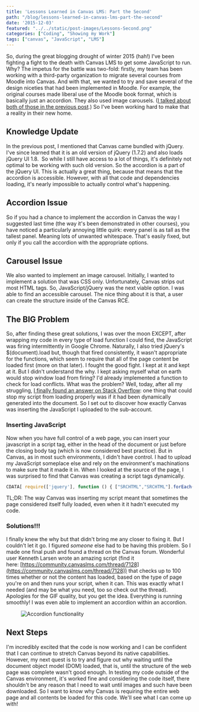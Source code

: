 ```yaml
---
title: 'Lessons Learned in Canvas LMS: Part the Second'
path: "/blog/lessons-learned-in-canvas-lms-part-the-second"
date: '2015-12-03'
featured: "../../static/post-images/Lessons-Second.png"
categories: ["Coding", "Showing my Work"]
tags: ["canvas", "JavaScript", "LMS"]
---
```


So, during the great blogging drought of winter 2015 (hah!) I've been fighting a fight to the death with Canvas LMS to get some JavaScript to run. Why? The impetus for the battle was two-fold: firstly, my team has been working with a third-party organization to migrate several courses from Moodle into Canvas. And with that, we wanted to try and save several of the design niceties that had been implemented in Moodle. For example, the original courses made liberal use of the Moodle book format, which is basically just an accordion. They also used image carousels. ([I talked about both of those in the previous post](/blog/lessons-learned-in-canvas-lms/).) So I've been working hard to make that a reality in their new home.

## Knowledge Update

In the previous post, I mentioned that Canvas came bundled with jQuery. I've since learned that it is an old version of jQuery (1.7.2) and also loads jQuery UI 1.8\.  So while I still have access to a lot of things, it's definitely not optimal to be working with such old version. So the accordion is a part of the jQuery UI. This is actually a great thing, because that means that the accordion is accessible. However, with all that code and dependencies loading, it's nearly impossible to actually control what's happening.

## Accordion Issue

So if you had a chance to implement the accordion in Canvas the way I suggested last time (the way it's been demonstrated in other courses), you have noticed a particularly annoying little quirk: every panel is as tall as the tallest panel. Meaning lots of unwanted whitespace. That's easily fixed, but only if you call the accordion with the appropriate options.

## Carousel Issue

We also wanted to implement an image carousel. Initially, I wanted to implement a solution that was CSS only. Unfortunately, Canvas strips out most HTML tags. So, JavaScript/jQuery was the next viable option. I was able to find an accessible carousel. The nice thing about it is that, a user can create the structure inside of the Canvas RCE.

## The BIG Problem

So, after finding these great solutions, I was over the moon EXCEPT, after wrapping my code in every type of load function I could find, the JavaScript was firing intermittently in Google Chrome. Naturally, I also tried jQuery's $(document).load but, though that fired consistently, it wasn't appropriate for the functions, which seem to require that all of the page content be loaded first (more on that later). I fought the good fight. I kept at it and kept at it. But I didn't understand the why. I kept asking myself what on earth would stop window load from firing? I'd already implemented a function to check for load conflicts. What was the problem? Well, today, after all my struggling, [I finally found an answer on Stack Overflow](http://stackoverflow.com/questions/3520780/when-is-window-onload-fired): one thing that could stop my script from loading properly was if it had been dynamically generated into the document. So I set out to discover how exactly Canvas was inserting the JavaScript I uploaded to the sub-account.

### Inserting JavaScript

Now when you have full control of a web page, you can insert your javascript in a script tag, either in the head of the document or just before the closing body tag (which is now considered best practice). But in Canvas, as in most such environments, I didn't have control. I had to upload my JavaScript someplace else and rely on the environment's machinations to make sure that it made it in. When I looked at the source of the page, I was surprised to find that Canvas was creating a script tags dynamically.

```javascript
CDATA[ require(['jquery'], function () { ["SRCHTML","SRCHTML"].forEach(function (src) { var s = document.createElement('script'); s.src = src; document.body.appendChild(s); }); });
```

TL;DR: The way Canvas was inserting my script meant that sometimes the page considered itself fully loaded, even when it it hadn't executed my code.

### Solutions!!!

I finally knew the why but that didn't bring me any closer to fixing it. But I couldn't let it go. I figured _someone_ else had to be having this problem. So I made one final push and found a thread on the Canvas forum. Wonderful user Kenneth Larsen wrote an amazing script (find it here: [https://community.canvaslms.com/thread/7128](https://community.canvaslms.com/thread/7128)) that checks up to 100 times whether or not the content has loaded, based on the type of page you're on and then runs your script, when it can. This was exactly what I needed (and may be what you need, too so check out the thread). Apologies for the GIF quality, but you get the idea. Everything is running smoothly! I was even able to implement an accordion within an accordion.

<figure>
  <img src="../../static/post-images/AccordionGIF.gif" alt="Accordion functionality" />
</figure>

## Next Steps

I'm incredibly excited that the code is now working and I can be confident that I can continue to stretch Canvas beyond its native capabilities. However, my next quest is to try and figure out why waiting until the document object model (DOM) loaded, that is, until the structure of the web page was complete wasn't good enough. In testing my code outside of the Canvas environment, it's worked fine and considering the code itself, there shouldn't be any reason that I need to wait until images and such have been downloaded. So I want to know why Canvas is requiring the entire web page and all contents be loaded for this code. We'll see what I can come up with!
